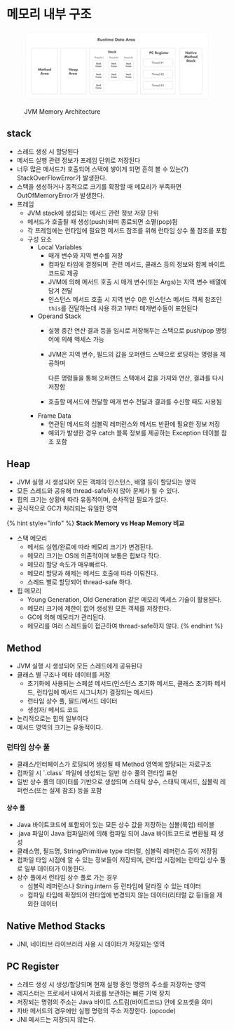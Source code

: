 # 메모리 내부 구조

<figure><img src="../../../.gitbook/assets/image (15) (1).png" alt=""><figcaption><p>JVM Memory Architecture</p></figcaption></figure>

## stack

* 스레드 생성 시 할당된다
* 메서드 실행 관련 정보가 프레임 단위로 저장된다
* 너무 많은 메서드가 호출되어 스택에 쌓이게 되면 흔히 볼 수 있는(?) StackOverFlowError가 발생한다.
* 스택을 생성하거나 동적으로 크기를 확장할 때 메모리가 부족하면 OutOfMemoryError가 발생한다.
* 프레임
  * JVM stack에 생성되는 메서드 관련 정보 저장 단위
  * 메서드가 호출될 때 생성(push)되며 종료되면 소멸(pop)됨
  * 각 프레임에는 런타임에 필요한 메서드 참조를 위해 런타임 상수 풀 참조를 포함
  * 구성 요소
    * Local Variables
      * 매개 변수와 지역 변수를 저장
      * 컴파일 타임에 결정되며  관련 메서드, 클래스 등의 정보와 함께 바이트코드로 제공
      * JVM에 의해 메서드 호출 시 매개 변수(또는 Args)는 지역 변수 배열에 담겨 전달
      * 인스턴스 메서드 호출 시 지역 변수 0은 인스턴스 메서드 객체 참조인 `this`를 전달하는데 사용 하고 1부터 매개변수들이 표현된다
    * Operand Stack
      * 실행 중간 연산 결과 등을 임시로 저장해두는 스택으로 push/pop 명령어에 의해 액세스 가능
      *   JVM은 지역 변수, 필드의 값을 오퍼랜드 스택으로 로딩하는 명령을 제공하며 

          다른 명령들을 통해 오퍼랜드 스택에서 값을 가져와 연산, 결과를 다시 저장함
      * 호출할 메서드에 전달할 매개 변수 전달과 결과를 수신할 때도 사용됨
    * Frame Data
      * 연관된 메서드의 심볼릭 레퍼런스와 메서드 반환에 필요한 정보 저장
      * 예외가 발생한 경우 catch 블록 정보를 제공하는 Exception 테이블 참조 포함

## Heap

* JVM 실행 시 생성되어 모든 객체의 인스턴스, 배열 등이 할당되는 영역
* 모든 스레드와 공유해 thread-safe하지 않아 문제가 될 수 있다.
* 힙의 크기는 상황에 따라 유동적이며, 순차적일 필요가 없다.
* 공식적으로 GC가 처리되는 유일한 영역

{% hint style="info" %}
**Stack Memory vs Heap Memory 비교**

* 스택 메모리
  * 메서드 실행/완료에 따라 메모리 크기가 변경된다.
  * 메모리 크기는 OS에 의존적이며 보통은 힙보다 작다.
  * 메모리 할당 속도가 매우빠르다.
  * 메모리 할당과 해제는 메서드 호출에 따라 이뤄진다.
  * 스레드 별로 할당되어 thread-safe 하다.
* 힙 메모리
  * Young Generation, Old Generation 같은 메모리 엑세스 기술이 활용된다.
  * 메모리 크기에 제한이 없어 생성된 모든 객체를 저장한다.
  * GC에 의해 메모리가 관리된다.
  * 메모리를 여러 스레드들이 접근하여 thread-safe하지 않다.
{% endhint %}

## Method

* JVM 실행 시 생성되어 모든 스레드에게 공유된다
* 클래스 별 구조나 메타 데이터를 저장
  * 초기화에 사용되는 스페셜 메서드(인스턴스 초기화 메서드, 클래스 초기화 메서드, 런타임에 메서드 시그니처가 결정되는 메서드)
  * 런타임 상수 풀, 필드/메서드 데이터
  * 생성자/ 메서드 코드
* 논리적으로는 힙의 일부이다
* 메서드 영역의 크기는 유동적이다.

### 런타임 상수 풀

* 클래스/인터페이스가 로딩되어 생성될 때 Method 영역에 할당되는 자료구조
* 컴파일 시 \`.class\` 파일에 생성되는 일반 상수 풀의 런타임 표현
* 일반 상수 풀의 데이터를 기반으로 생성되며 스태틱 상수, 스태틱 메서드, 심볼릭 레퍼런스(또는 실제 참조) 등을 포함

#### 상수 풀

* Java 바이트코드에 포함되어 있는 모든 상수 값을 저장하는 심볼(룩업) 테이블 
* .java 파일이 Java 컴파일러에 의해 컴파일 되어 Java 바이트코드로 변환될 때 생성
* 클래스명, 필드명, String/Primitive type 리터럴, 심볼릭 레퍼런스 등이 저장됨
* 컴파일 타임 시점에 알 수 있는 정보들이 저장되며, 런타임 시점에는 런타임 상수 풀로 일부 데이터가 이동한다.
* 상수 풀에서 런타임 상수 풀로 가는 경우
  * 심볼릭 레퍼런스나 String.intern 등 런타임에 달라질 수 있는 데이터
  * 컴파일 타임에 확정되어 런타임에 변경되지 않는 데이터(리터럴 값 등)들을 제외한 데이터

## Native Method Stacks

* JNI, 네이티브 라이브러리 사용 시 데이터가 저장되는 영역

## PC Register

* 스레드 생성 시 생성/할당되며 현재 실행 중인 명령의 주소를 저장하는 영역
* 레지스터는 프로세서 내에서 자료를 보관하는 빠른 기억 장치
* 저장되는 명령의 주소는 Java 바이트 스트림(바이트코드) 안에 오프셋을 의미
* 자바 메서드의 경우에만 실행 명령의 주소 저장한다. (opcode)
* JNI 메서드는 저장되지 않는다.
